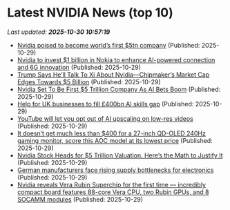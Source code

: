 # Latest NVIDIA News (top 10)
_Last updated: **2025-10-30 10:57:19**_

- [Nvidia poised to become world’s first $5tn company](https://biztoc.com/x/3f3a4587a2a9be37) (Published: 2025-10-29)
- [Nvidia to invest $1 billion in Nokia to enhance AI-powered connection and 6G innovation](https://www.notebookcheck.net/Nvidia-to-invest-1-billion-in-Nokia-to-enhance-AI-powered-connection-and-6G-innovation.1150185.0.html) (Published: 2025-10-29)
- [Trump Says He’ll Talk To Xi About Nvidia—Chipmaker’s Market Cap Edges Towards $5 Billion](https://www.forbes.com/sites/siladityaray/2025/10/29/trump-says-hell-talk-to-xi-about-nvidia-chipmakers-market-cap-edges-towards-5-billion/) (Published: 2025-10-29)
- [Nvidia Set To Be First $5 Trillion Company As AI Bets Boom](https://www.ndtvprofit.com/markets/nvidia-set-to-be-first-5-trillion-company-as-ai-bets-boom) (Published: 2025-10-29)
- [Help for UK businesses to fill £400bn AI skills gap](https://www.gov.uk/government/news/help-for-uk-businesses-to-fill-400bn-ai-skills-gap) (Published: 2025-10-29)
- [YouTube will let you opt out of AI upscaling on low-res videos](https://www.theverge.com/news/808717/youtube-automatic-ai-upscaling-shopping-updates) (Published: 2025-10-29)
- [It doesn’t get much less than $400 for a 27-inch QD-OLED 240Hz gaming monitor, score this AOC model at its lowest price](http://9to5toys.com/2025/10/29/27-inch-qd-oled-240hz-gaming-monitor-lowest-price/) (Published: 2025-10-29)
- [Nvidia Stock Heads for $5 Trillion Valuation. Here’s the Math to Justify It](https://biztoc.com/x/3635371d16a684aa) (Published: 2025-10-29)
- [German manufacturers face rising supply bottlenecks for electronics](https://biztoc.com/x/c7189aa8c91c81aa) (Published: 2025-10-29)
- [Nvidia reveals Vera Rubin Superchip for the first time — incredibly compact board features 88-core Vera CPU, two Rubin GPUs, and 8 SOCAMM modules](https://www.tomshardware.com/pc-components/gpus/nvidia-reveals-vera-rubin-superchip-for-the-first-time-incredibly-compact-board-features-88-core-vera-cpu-two-rubin-gpus-and-8-socamm-modules) (Published: 2025-10-29)
